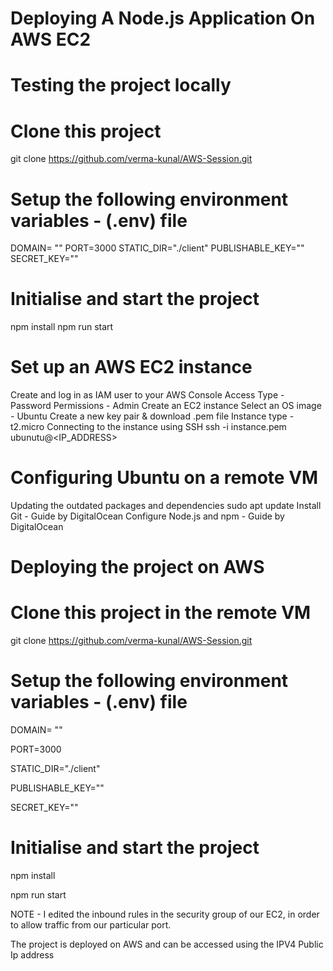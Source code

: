 # Deploying A Node.js Application On AWS EC2
# Testing the project locally
# Clone this project

git clone https://github.com/verma-kunal/AWS-Session.git

# Setup the following environment variables - (.env) file

DOMAIN= ""
PORT=3000
STATIC_DIR="./client"
PUBLISHABLE_KEY=""
SECRET_KEY=""

# Initialise and start the project
npm install
npm run start
# Set up an AWS EC2 instance
Create and log in as IAM user to your AWS Console
Access Type - Password
Permissions - Admin
Create an EC2 instance
Select an OS image - Ubuntu
Create a new key pair & download .pem file
Instance type - t2.micro
Connecting to the instance using SSH
ssh -i instance.pem ubunutu@<IP_ADDRESS>
# Configuring Ubuntu on a remote VM
Updating the outdated packages and dependencies
sudo apt update
Install Git - Guide by DigitalOcean
Configure Node.js and npm - Guide by DigitalOcean
# Deploying the project on AWS
# Clone this project in the remote VM
git clone https://github.com/verma-kunal/AWS-Session.git
# Setup the following environment variables - (.env) file
DOMAIN= ""

PORT=3000

STATIC_DIR="./client"

PUBLISHABLE_KEY=""

SECRET_KEY=""
# Initialise and start the project
npm install

npm run start

NOTE - I edited the inbound rules in the security group of our EC2, in order
to allow traffic from our particular port. 

The project is deployed on AWS and can be accessed using the IPV4 Public Ip address












